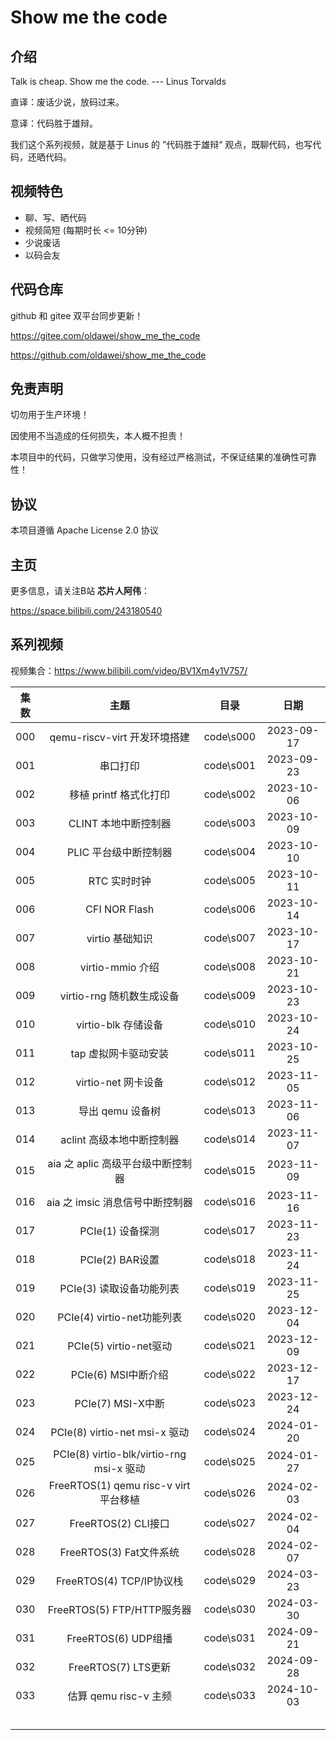 # Show me the code

## 介绍

Talk is cheap. Show me the code. --- Linus Torvalds

直译：废话少说，放码过来。

意译：代码胜于雄辩。

我们这个系列视频，就是基于 Linus 的 ”代码胜于雄辩“ 观点，既聊代码，也写代码，还晒代码。



## 视频特色

- 聊、写、晒代码
- 视频简短  (每期时长 <= 10分钟)
- 少说废话 
- 以码会友



## 代码仓库

github 和 gitee 双平台同步更新！

https://gitee.com/oldawei/show_me_the_code

https://github.com/oldawei/show_me_the_code



## 免责声明

切勿用于生产环境！

因使用不当造成的任何损失，本人概不担责！

本项目中的代码，只做学习使用，没有经过严格测试，不保证结果的准确性可靠性！



## 协议

本项目遵循 Apache License 2.0 协议



## 主页

更多信息，请关注B站 **芯片人阿伟**：

https://space.bilibili.com/243180540



## 系列视频

视频集合：https://www.bilibili.com/video/BV1Xm4y1V757/

| 集数 |                   主题                   |   目录    |    日期    |
| :--: | :--------------------------------------: | :-------: | :--------: |
| 000  |       qemu-riscv-virt 开发环境搭建       | code\s000 | 2023-09-17 |
| 001  |                 串口打印                 | code\s001 | 2023-09-23 |
| 002  |          移植 printf 格式化打印          | code\s002 | 2023-10-06 |
| 003  |           CLINT 本地中断控制器           | code\s003 | 2023-10-09 |
| 004  |          PLIC 平台级中断控制器           | code\s004 | 2023-10-10 |
| 005  |               RTC 实时时钟               | code\s005 | 2023-10-11 |
| 006  |              CFI NOR Flash               | code\s006 | 2023-10-14 |
| 007  |             virtio 基础知识              | code\s007 | 2023-10-17 |
| 008  |             virtio-mmio 介绍             | code\s008 | 2023-10-21 |
| 009  |        virtio-rng 随机数生成设备         | code\s009 | 2023-10-23 |
| 010  |           virtio-blk 存储设备            | code\s010 | 2023-10-24 |
| 011  |           tap 虚拟网卡驱动安装           | code\s011 | 2023-10-25 |
| 012  |           virtio-net 网卡设备            | code\s012 | 2023-11-05 |
| 013  |             导出 qemu 设备树             | code\s013 | 2023-11-06 |
| 014  |        aclint 高级本地中断控制器         | code\s014 | 2023-11-07 |
| 015  |    aia 之 aplic 高级平台级中断控制器     | code\s015 | 2023-11-09 |
| 016  |     aia 之 imsic 消息信号中断控制器      | code\s016 | 2023-11-16 |
| 017  |             PCIe(1) 设备探测             | code\s017 | 2023-11-23 |
| 018  |             PCIe(2) BAR设置              | code\s018 | 2023-11-24 |
| 019  |         PCIe(3) 读取设备功能列表         | code\s019 | 2023-11-25 |
| 020  |        PCIe(4) virtio-net功能列表        | code\s020 | 2023-12-04 |
| 021  |          PCIe(5) virtio-net驱动          | code\s021 | 2023-12-09 |
| 022  |           PCIe(6) MSI中断介绍            | code\s022 | 2023-12-17 |
| 023  |            PCIe(7) MSI-X中断             | code\s023 | 2023-12-24 |
| 024  |      PCIe(8) virtio-net msi-x 驱动       | code\s024 | 2024-01-20 |
| 025  | PCIe(8) virtio-blk/virtio-rng msi-x 驱动 | code\s025 | 2024-01-27 |
| 026  |  FreeRTOS(1) qemu risc-v virt 平台移植   | code\s026 | 2024-02-03 |
| 027  |           FreeRTOS(2) CLI接口            | code\s027 | 2024-02-04 |
| 028  |         FreeRTOS(3) Fat文件系统          | code\s028 | 2024-02-07 |
| 029  |         FreeRTOS(4) TCP/IP协议栈         | code\s029 | 2024-03-23 |
| 030  |        FreeRTOS(5) FTP/HTTP服务器        | code\s030 | 2024-03-30 |
| 031  |           FreeRTOS(6) UDP组播            | code\s031 | 2024-09-21 |
| 032  |           FreeRTOS(7) LTS更新            | code\s032 | 2024-09-28 |
| 033  |          估算 qemu risc-v 主频           | code\s033 | 2024-10-03 |
|      |                                          |           |            |
|      |                                          |           |            |
|      |                                          |           |            |
|      |                                          |           |            |
|      |                                          |           |            |



